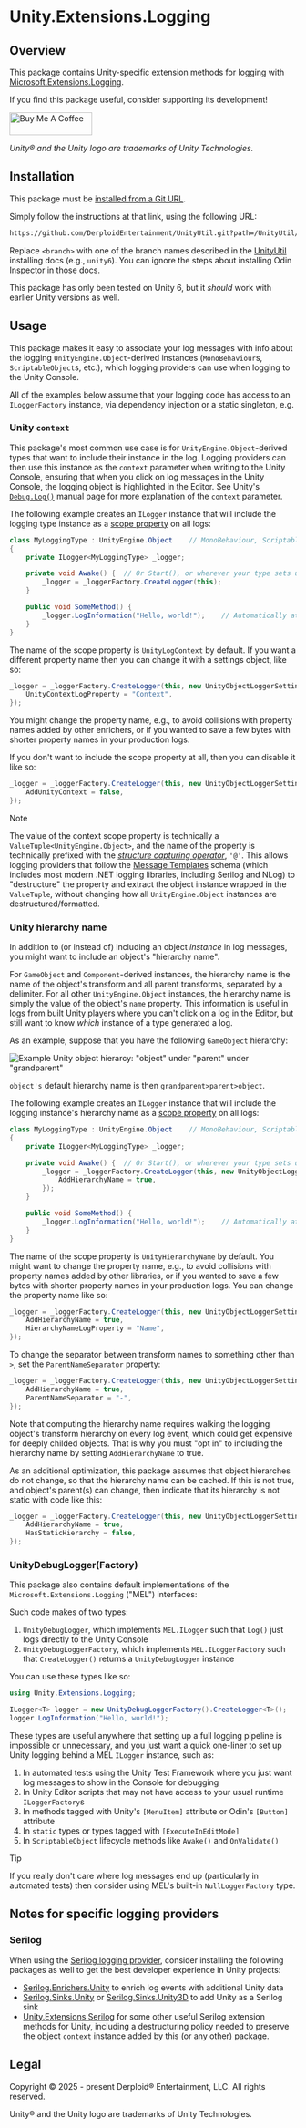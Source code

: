 # Unity.Extensions.Logging

## Overview

This package contains Unity-specific extension methods for logging with [Microsoft.Extensions.Logging](https://www.nuget.org/packages/microsoft.extensions.logging/).

If you find this package useful, consider supporting its development!

<a href="https://www.buymeacoffee.com/shundra882n" target="_blank"><img src="https://cdn.buymeacoffee.com/buttons/v2/default-yellow.png" alt="Buy Me A Coffee" style="height: 40px !important;width: 145px !important;" ></a>

_Unity® and the Unity logo are trademarks of Unity Technologies._

## Installation

This package must be [installed from a Git URL](https://docs.unity3d.com/Manual/upm-ui-giturl.html).

Simply follow the instructions at that link, using the following URL:

```txt
https://github.com/DerploidEntertainment/UnityUtil.git?path=/UnityUtil/Assets/Unity.Extensions.Logging#<branch>
```

Replace `<branch>` with one of the branch names described in the [UnityUtil](../../../../README.md#installing) installing docs (e.g., `unity6`).
You can ignore the steps about installing Odin Inspector in those docs.

This package has only been tested on Unity 6, but it _should_ work with earlier Unity versions as well.

## Usage

This package makes it easy to associate your log messages with info about the logging `UnityEngine.Object`-derived instances
(`MonoBehaviour`s, `ScriptableObject`s, etc.), which logging providers can use when logging to the Unity Console.

All of the examples below assume that your logging code has access to an `ILoggerFactory` instance, via dependency injection or a static singleton, e.g.

### Unity `context`

This package's most common use case is for `UnityEngine.Object`-derived types that want to include their instance in the log.
Logging providers can then use this instance as the `context` parameter when writing to the Unity Console,
ensuring that when you click on log messages in the Unity Console, the logging object is highlighted in the Editor.
See Unity's [`Debug.Log()`](https://docs.unity3d.com/ScriptReference/Debug.Log.html) manual page for more explanation of the `context` parameter.

The following example creates an `ILogger` instance that will include the logging type instance as a
[scope property](https://learn.microsoft.com/en-us/dotnet/core/extensions/logging#log-scopes) on all logs:

```cs
class MyLoggingType : UnityEngine.Object    // MonoBehaviour, ScriptableObject, etc.
{
    private ILogger<MyLoggingType> _logger;

    private void Awake() {  // Or Start(), or wherever your type sets up its logger
        _logger = _loggerFactory.CreateLogger(this);
    }

    public void SomeMethod() {
        _logger.LogInformation("Hello, world!");    // Automatically attaches `this` to the log message
    }
}
```

The name of the scope property is `UnityLogContext` by default.
If you want a different property name then you can change it with a settings object, like so:

```cs
_logger = _loggerFactory.CreateLogger(this, new UnityObjectLoggerSettings {
    UnityContextLogProperty = "Context",
});
```

You might change the property name, e.g., to avoid collisions with property names added by other enrichers,
or if you wanted to save a few bytes with shorter property names in your production logs.

If you don't want to include the scope property at all, then you can disable it like so:

```cs
_logger = _loggerFactory.CreateLogger(this, new UnityObjectLoggerSettings {
    AddUnityContext = false,
});
```

> [!NOTE]
> The value of the context scope property is technically a `ValueTuple<UnityEngine.Object>`,
> and the name of the property is technically prefixed with the [_structure capturing operator_](https://messagetemplates.org/#operators), `'@'`.
> This allows logging providers that follow the [Message Templates](https://messagetemplates.org) schema
> (which includes most modern .NET logging libraries, including Serilog and NLog)
> to "destructure" the property and extract the object instance wrapped in the `ValueTuple`,
> without changing how all `UnityEngine.Object` instances are destructured/formatted.

### Unity hierarchy name

In addition to (or instead of) including an object _instance_ in log messages, you might want to include an object's "hierarchy name".

For `GameObject` and `Component`-derived instances, the hierarchy name is
the name of the object's transform and all parent transforms, separated by a delimiter.
For all other `UnityEngine.Object` instances, the hierarchy name is simply the value of the object's `name` property.
This information is useful in logs from built Unity players where you can't click on a log in the Editor,
but still want to know _which_ instance of a type generated a log.

As an example, suppose that you have the following `GameObject` hierarchy:

![Example Unity object hierarcy: "object" under "parent" under "grandparent"](../../../../docs-assets/example-unity-hierarchy.png)

`object's` default hierarchy name is then `grandparent>parent>object`.

The following example creates an `ILogger` instance that will include the logging instance's hierarchy name as a
[scope property](https://learn.microsoft.com/en-us/dotnet/core/extensions/logging#log-scopes) on all logs:

```cs
class MyLoggingType : UnityEngine.Object    // MonoBehaviour, ScriptableObject, etc.
{
    private ILogger<MyLoggingType> _logger;

    private void Awake() {  // Or Start(), or wherever your type sets up its logger
        _logger = _loggerFactory.CreateLogger(this, new UnityObjectLoggerSettings {
            AddHierarchyName = true,
        });
    }

    public void SomeMethod() {
        _logger.LogInformation("Hello, world!");    // Automatically attaches heirarchy name of `this` to the log message
    }
}
```

The name of the scope property is `UnityHierarchyName` by default.
You might want to change the property name, e.g., to avoid collisions with property names added by other libraries,
or if you wanted to save a few bytes with shorter property names in your production logs.
You can change the property name like so:

```cs
_logger = _loggerFactory.CreateLogger(this, new UnityObjectLoggerSettings {
    AddHierarchyName = true,
    HierarchyNameLogProperty = "Name",
});
```

To change the separator between transform names to something other than `>`, set the `ParentNameSeparator` property:

```cs
_logger = _loggerFactory.CreateLogger(this, new UnityObjectLoggerSettings {
    AddHierarchyName = true,
    ParentNameSeparator = "-",
});
```

Note that computing the hierarchy name requires walking the logging object's transform hierarchy on every log event,
which could get expensive for deeply childed objects.
That is why you must "opt in" to including the hierarchy name by setting `AddHierarchyName` to true.

As an additional optimization, this package assumes that object hierarches do not change, so that the hierarchy name can be cached.
If this is not true, and object's parent(s) can change, then indicate that its hierarchy is not static with code like this:

```cs
_logger = _loggerFactory.CreateLogger(this, new UnityObjectLoggerSettings {
    AddHierarchyName = true,
    HasStaticHierarchy = false,
});
```

### UnityDebugLogger(Factory)

This package also contains default implementations of the `Microsoft.Extensions.Logging` ("MEL") interfaces:

Such code makes of two types:

1. `UnityDebugLogger`, which implements `MEL.ILogger` such that `Log()` just logs directly to the Unity Console
1. `UnityDebugLoggerFactory`, which implements `MEL.ILoggerFactory` such that `CreateLogger()` returns a `UnityDebugLogger` instance

You can use these types like so:

```cs
using Unity.Extensions.Logging;

ILogger<T> logger = new UnityDebugLoggerFactory().CreateLogger<T>();
logger.LogInformation("Hello, world!");
```

These types are useful anywhere that setting up a full logging pipeline is impossible or unnecessary,
and you just want a quick one-liner to set up Unity logging behind a MEL `ILogger` instance, such as:

1. In automated tests using the Unity Test Framework where you just want log messages to show in the Console for debugging
1. In Unity Editor scripts that may not have access to your usual runtime `ILoggerFactory`s
1. In methods tagged with Unity's `[MenuItem]` attribute or Odin's `[Button]` attribute
1. In `static` types or types tagged with `[ExecuteInEditMode]`
1. In `ScriptableObject` lifecycle methods like `Awake()` and `OnValidate()`

> [!TIP]
> If you really don't care where log messages end up (particularly in automated tests) then
> consider using MEL's built-in `NullLoggerFactory` type.

## Notes for specific logging providers

### Serilog

When using the [Serilog logging provider](https://github.com/serilog/serilog-extensions-logging),
consider installing the following packages as well to get the best developer experience in Unity projects:

- [Serilog.Enrichers.Unity](../Serilog.Enrichers.Unity/README.md) to enrich log events with additional Unity data
- [Serilog.Sinks.Unity](../Serilog.Sinks.Unity/README.md) or [Serilog.Sinks.Unity3D](https://github.com/KuraiAndras/Serilog.Sinks.Unity3D) to add Unity as a Serilog sink
- [Unity.Extensions.Serilog](../Unity.Extensions.Serilog/README.md) for some other useful Serilog extension methods for Unity,
    including a destructuring policy needed to preserve the object `context` instance added by this (or any other) package.

## Legal

Copyright © 2025 - present Derploid® Entertainment, LLC. All rights reserved.

Unity® and the Unity logo are trademarks of Unity Technologies.
